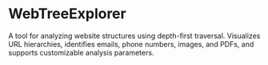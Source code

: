 # WebTreeExplorer
A tool for analyzing website structures using depth-first traversal. Visualizes URL hierarchies, identifies emails, phone numbers, images, and PDFs, and supports customizable analysis parameters.
